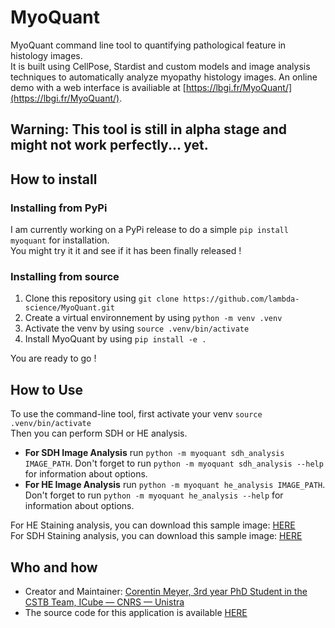 # MyoQuant

MyoQuant command line tool to quantifying pathological feature in histology images.  
It is built using CellPose, Stardist and custom models and image analysis techniques to automatically analyze myopathy histology images. An online demo with a web interface is availiable at [https://lbgi.fr/MyoQuant/](https://lbgi.fr/MyoQuant/).

## **Warning:** This tool is still in alpha stage and might not work perfectly... yet.

## How to install

### Installing from PyPi

I am currently working on a PyPi release to do a simple `pip install myoquant` for installation.  
You might try it it and see if it has been finally released !

### Installing from source

1. Clone this repository using `git clone https://github.com/lambda-science/MyoQuant.git`
2. Create a virtual environnement by using `python -m venv .venv`
3. Activate the venv by using `source .venv/bin/activate`
4. Install MyoQuant by using `pip install -e .`

You are ready to go !

## How to Use

To use the command-line tool, first activate your venv `source .venv/bin/activate`  
Then you can perform SDH or HE analysis.

- **For SDH Image Analysis** run `python -m myoquant sdh_analysis IMAGE_PATH`. Don't forget to run `python -m myoquant sdh_analysis --help` for information about options.
- **For HE Image Analysis** run `python -m myoquant he_analysis IMAGE_PATH`. Don't forget to run `python -m myoquant he_analysis --help` for information about options.

For HE Staining analysis, you can download this sample image: [HERE](https://www.lbgi.fr/~meyer/SDH_models/sample_he.jpg)  
For SDH Staining analysis, you can download this sample image: [HERE](https://www.lbgi.fr/~meyer/SDH_models/sample_sdh.jpg)

## Who and how

- Creator and Maintainer: [Corentin Meyer, 3rd year PhD Student in the CSTB Team, ICube — CNRS — Unistra](https://lambda-science.github.io/)
- The source code for this application is available [HERE](https://github.com/lambda-science/MyoQuant)
